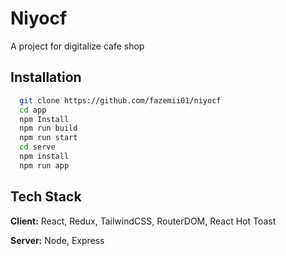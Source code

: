 
# Niyocf

A project for digitalize cafe shop


## Installation


```bash
  git clone https://github.com/fazemii01/niyocf
  cd app
  npm Install
  npm run build
  npm run start
  cd serve 
  npm install
  npm run app
```
    
## Tech Stack

**Client:** React, Redux, TailwindCSS, RouterDOM, React Hot Toast

**Server:** Node, Express

